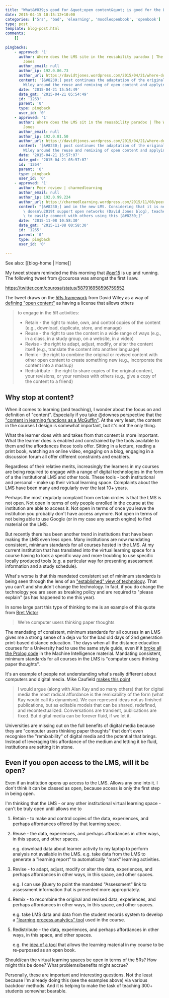 ```yaml
---
title: "What&#039;s good for &quot;open content&quot; is good for the LMS/virtual learning space?"
date: 2015-04-15 10:15:12+10:00
categories: ['5rs', 'bad', 'elearning', 'moodleopenbook', 'openbook']
type: post
template: blog-post.html
comments:
    []
    
pingbacks:
    - approved: '1'
      author: Where does the LMS site in the reusability paradox | The Weblog of (a) David
        Jones
      author_email: null
      author_ip: 192.0.86.73
      author_url: https://davidtjones.wordpress.com/2015/04/21/where-does-the-lms-site-in-the-reusability-paradox/
      content: '[&#8230;] post continues the adaptation of the original work of David
        Wiley around the reuse and remixing of open content and applying that [&#8230;]'
      date: '2015-04-21 15:54:49'
      date_gmt: '2015-04-21 05:54:49'
      id: '1263'
      parent: '0'
      type: pingback
      user_id: '0'
    - approved: '1'
      author: Where does the LMS sit in the reusability paradox | The Weblog of (a) David
        Jones
      author_email: null
      author_ip: 192.0.81.50
      author_url: https://davidtjones.wordpress.com/2015/04/21/where-does-the-lms-sit-in-the-reusability-paradox/
      content: '[&#8230;] post continues the adaptation of the original work of David
        Wiley around the reuse and remixing of open content and applying that [&#8230;]'
      date: '2015-04-21 15:57:07'
      date_gmt: '2015-04-21 05:57:07'
      id: '1264'
      parent: '0'
      type: pingback
      user_id: '0'
    - approved: '1'
      author: Peer review | charmedlearning
      author_email: null
      author_ip: 192.0.99.224
      author_url: https://charmedlearning.wordpress.com/2015/11/08/peer-review/
      content: "[&#8230;] and in the new LMS. Considering that it is new and that an LMS\
        \ doesn\u2019t support open networks (David Jones blog), teachers have been unable\
        \ to easily connect with others using this [&#8230;]"
      date: '2015-11-08 10:58:30'
      date_gmt: '2015-11-08 00:58:30'
      id: '1265'
      parent: '0'
      type: pingback
      user_id: '0'
    
---
```


See also: [[blog-home | Home]]

My tweet stream reminded me this morning that [#oer15](https://oer15.oerconf.org/) is up and running. The following tweet from @courosa was amongst the first I saw.

https://twitter.com/courosa/status/587916958596759552

The tweet draws on the [5Rs framework](http://opencontent.org/blog/archives/3221) from David Wiley as a way of [defining "open content"](http://www.opencontent.org/definition/) as having a license that allows others

> to engage in the 5R activities:
> 
> - Retain - the right to make, own, and control copies of the content (e.g., download, duplicate, store, and manage)
> - Reuse - the right to use the content in a wide range of ways (e.g., in a class, in a study group, on a website, in a video)
> - Revise - the right to adapt, adjust, modify, or alter the content itself (e.g., translate the content into another language)
> - Remix - the right to combine the original or revised content with other open content to create something new (e.g., incorporate the content into a mashup)
> - Redistribute - the right to share copies of the original content, your revisions, or your remixes with others (e.g., give a copy of the content to a friend)

## Why stop at content?

When it comes to learning (and teaching), I wonder about the focus on and definition of "content". Especially if you take @downes perspective that the ["content in learning functions as a McGuffin"](http://www.downes.ca/post/60797). At the very least, the content in the courses I design is somewhat important, but it's not the only thing.

What the learner does with and takes from that content is more important. What the learner does is enabled and constrained by the tools available to them and the affordances those tools offer. Sitting in a lecture, reading a print book, watching an online video, engaging on a blog, engaging in a discussion forum all offer different constraints and enablers.

Regardless of their relative merits, increasingly the learners in my courses are being required to engage with a range of digital technologies in the form of a the institutional LMS and other tools. These tools - both institutional and personal - make up their virtual learning space. Complaints about the LMS have been many and regularly over the last 10+ years.

Perhaps the most regularly complaint from certain circles is that the LMS is not open. Not open in terms of only people enrolled in the course at the institution are able to access it. Not open in terms of once you leave the institution you probably don't have access anymore. Not open in terms of not being able to use Google (or in my case any search engine) to find material on the LMS.

But recently there has been another trend in institutions that have been making the LMS even less open. Many institutions are now mandating consistent, minimum standards for all courses hosted in the LMS. At my current institution that has translated into the virtual learning space for a course having to look a specific way and more troubling to use specific locally produced tools (e.g. a particular way for presenting assessment information and a study schedule).

What's worse is that this mandated consistent set of minimum standards is being seen through the lens of an ["established" view of technology](/blog2/2014/09/21/breaking-bad-to-bridge-the-realityrhetoric-chasm/#affordances). That you can't and shouldn't change the technology. In fact, if you do change the technology you are seen as breaking policy and are required to "please explain" (as has happened to me this year).

In some large part this type of thinking to me is an example of this quote from [Bret Victor](http://www.makingthings.io/were-computer-users-thinking-paper-thoughts/)

> We're computer users thinking paper thoughts

The mandating of consistent, minimum standards for all courses in an LMS gives me a strong sense of a deja vu for the bad old days of 2nd generation print-based distance education. The days when all the distance education courses for a University had to use the same style guide, even if it [broke all the Prolog code](/blog2/publications/computing-by-distance-education-problems-and-solutions/#fields) in the Machine Intelligence material. Mandating consistent, minimum standards for all courses in the LMS is "computer users thinking paper thoughts".

It's an example of people not understanding what's really different about computers and digital media. Mike Caufield [makes this point](http://hapgood.us/2015/03/26/paper-thoughts-and-the-remix-hypothesis/)

> I would argue (along with Alan Kay and so many others) that for digital media the most radical affordance is the remixability of the form (what Kay would call its dynamism). We can represent ideas not as finished publications, but as editable models that can be shared, redefined, and recontextualized. Conversations are transient, publications are fixed. But digital media can be forever fluid, if we let it.

Universities are missing out on the full benefits of digital media because they are "computer users thinking paper thoughts" that don't even recognise the "remixability" of digital media and the potential that brings. Instead of leveraging this affordance of the medium and letting it be fluid, institutions are setting it in stone.

## Even if you open access to the LMS, will it be open?

Even if an institution opens up access to the LMS. Allows any one into it. I don't think it can be classed as open, because access is only the first step in being open.

I'm thinking that the LMS - or any other institutional virtual learning space - can't be truly open until allows me to

1. Retain - to make and control copies of the data, experiences, and perhaps affordances offered by that learning space.
2. Reuse - the data, experiences, and perhaps affordances in other ways, in this space, and other spaces.
    
    e.g. download data about learner activity to my laptop to perform analysis not available in the LMS. e.g. take data from the LMS to generate a "learning report" to automatically "mark" learning activities.
    
3. Revise - to adapt, adjust, modify or alter the data, experiences, and perhaps affordances in other ways, in this space, and other spaces.
    
    e.g. I can use jQuery to point the mandated "Assessment" link to assessment information that is presented more appropriately.
    
4. Remix - to recombine the original and revised data, experiences, and perhaps affordances in other ways, in this space, and other spaces.
    
    e.g. take LMS data and data from the student records system to develop a ["learning process analytics" tool](/blog2/2015/01/23/adding-some-learning-process-analytics-to-edc3100/) used in the course.
    
5. Redistribute - the data, experiences, and perhaps affordances in other ways, in this space, and other spaces.
    
    e.g. the [idea of a tool](/blog2/the-moodle-open-book-module-project/) that allows the learning material in my course to be re-purposed as an open book.
    

Should/can the virtual learning spaces be open in terms of the 5Rs? How might this be done? What problems/benefits might accrue?

Personally, these are important and interesting questions. Not the least because I'm already doing this (see the examples above) via various backdoor methods. And it is helping to make the task of teaching 300+ students somewhat bearable.